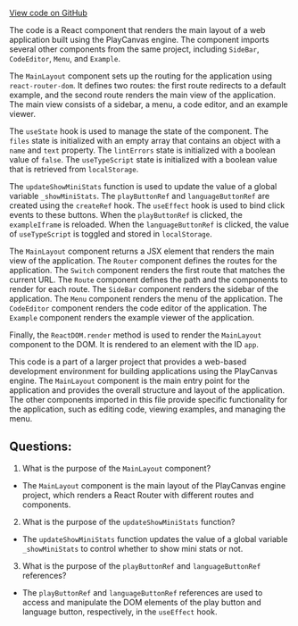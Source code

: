 [View code on GitHub](https://github.com/playcanvas/engine/examples/src/app/index.tsx)

The code is a React component that renders the main layout of a web application built using the PlayCanvas engine. The component imports several other components from the same project, including `SideBar`, `CodeEditor`, `Menu`, and `Example`. 

The `MainLayout` component sets up the routing for the application using `react-router-dom`. It defines two routes: the first route redirects to a default example, and the second route renders the main view of the application. The main view consists of a sidebar, a menu, a code editor, and an example viewer. 

The `useState` hook is used to manage the state of the component. The `files` state is initialized with an empty array that contains an object with a `name` and `text` property. The `lintErrors` state is initialized with a boolean value of `false`. The `useTypeScript` state is initialized with a boolean value that is retrieved from `localStorage`. 

The `updateShowMiniStats` function is used to update the value of a global variable `_showMiniStats`. The `playButtonRef` and `languageButtonRef` are created using the `createRef` hook. The `useEffect` hook is used to bind click events to these buttons. When the `playButtonRef` is clicked, the `exampleIframe` is reloaded. When the `languageButtonRef` is clicked, the value of `useTypeScript` is toggled and stored in `localStorage`. 

The `MainLayout` component returns a JSX element that renders the main view of the application. The `Router` component defines the routes for the application. The `Switch` component renders the first route that matches the current URL. The `Route` component defines the path and the components to render for each route. The `SideBar` component renders the sidebar of the application. The `Menu` component renders the menu of the application. The `CodeEditor` component renders the code editor of the application. The `Example` component renders the example viewer of the application. 

Finally, the `ReactDOM.render` method is used to render the `MainLayout` component to the DOM. It is rendered to an element with the ID `app`. 

This code is a part of a larger project that provides a web-based development environment for building applications using the PlayCanvas engine. The `MainLayout` component is the main entry point for the application and provides the overall structure and layout of the application. The other components imported in this file provide specific functionality for the application, such as editing code, viewing examples, and managing the menu.
## Questions: 
 1. What is the purpose of the `MainLayout` component?
- The `MainLayout` component is the main layout of the PlayCanvas engine project, which renders a React Router with different routes and components.

2. What is the purpose of the `updateShowMiniStats` function?
- The `updateShowMiniStats` function updates the value of a global variable `_showMiniStats` to control whether to show mini stats or not.

3. What is the purpose of the `playButtonRef` and `languageButtonRef` references?
- The `playButtonRef` and `languageButtonRef` references are used to access and manipulate the DOM elements of the play button and language button, respectively, in the `useEffect` hook.